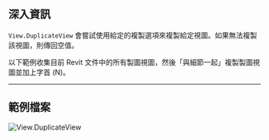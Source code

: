 ## 深入資訊
`View.DuplicateView` 會嘗試使用給定的複製選項來複製給定視圖。如果無法複製該視圖，則傳回空值。

以下範例收集目前 Revit 文件中的所有製圖視圖，然後「與細節一起」複製製圖視圖並加上字首 (N)。
___
## 範例檔案

![View.DuplicateView](./Revit.Elements.Views.View.DuplicateView_img.jpg)
